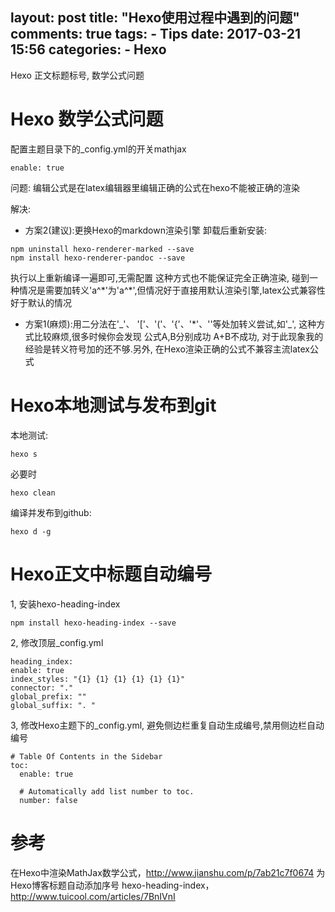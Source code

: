 layout: post
title: "Hexo使用过程中遇到的问题"
comments: true
tags:
	- Tips
date: 2017-03-21 15:56
categories:
    - Hexo
---

Hexo 正文标题标号, 数学公式问题
<!-- more -->

# Hexo 数学公式问题
配置主题目录下的_config.yml的开关mathjax
```
enable: true
```
问题:
编辑公式是在latex编辑器里编辑正确的公式在hexo不能被正确的渲染

解决:
- 方案2(建议):更换Hexo的markdown渲染引擎
卸载后重新安装:
```
npm uninstall hexo-renderer-marked --save
npm install hexo-renderer-pandoc --save
```
执行以上重新编译一遍即可,无需配置
这种方式也不能保证完全正确渲染, 碰到一种情况是需要加转义'a^*'为'a^\*',但情况好于直接用默认渲染引擎,latex公式兼容性好于默认的情况

- 方案1(麻烦):用二分法在'\_'、 '['、'('、'{'、'*'、'\'等处加转义尝试,如'\_', 这种方式比较麻烦,很多时候你会发现 公式A,B分别成功 A+B不成功, 对于此现象我的经验是转义符号加的还不够.另外, 在Hexo渲染正确的公式不兼容主流latex公式



# Hexo本地测试与发布到git
本地测试:
```
hexo s
```

必要时
```
hexo clean
```

编译并发布到github:
```
hexo d -g
```
# Hexo正文中标题自动编号
1, 安装hexo-heading-index
```
npm install hexo-heading-index --save
```


2, 修改顶层_config.yml
```
heading_index:
enable: true
index_styles: "{1} {1} {1} {1} {1} {1}"
connector: "."
global_prefix: ""
global_suffix: ". "
```


3, 修改Hexo主题下的_config.yml, 避免侧边栏重复自动生成编号,禁用侧边栏自动编号
```
# Table Of Contents in the Sidebar
toc:
  enable: true

  # Automatically add list number to toc.
  number: false
```

# 参考
在Hexo中渲染MathJax数学公式，<http://www.jianshu.com/p/7ab21c7f0674>
为Hexo博客标题自动添加序号 hexo-heading-index，<http://www.tuicool.com/articles/7BnIVnI>





